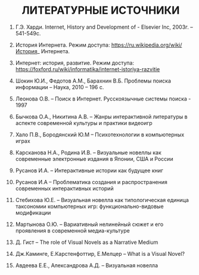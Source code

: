 <h1 align="center">ЛИТЕРАТУРНЫЕ ИСТОЧНИКИ</h1>

1. Г.Э. Харди. Internet, History and Development of - Elsevier Inc, 2003г. – 541-549с.<br>

2. История Интернета. Режим доступа: https://ru.wikipedia.org/wiki/История_ Интернета.<br>

3. Интернет: история, развитие. Режим доступа: https://foxford.ru/wiki/informatika/internet-istoriya-razvitie<br>

4. Шокин Ю.И., Федотов А.М., Барахнин В.Б. Проблемы поиска информации – Наука, 2010 – 196 с.<br>

5. Леонова О.В. – Поиск в Интернет. Русскоязычные системы поиска - 1997<br>

6. Бычкова О.А., Никитина А.В. – Жанры интерактивной литературы в аспекте современной культуры и практики видеоигр<br>

7. Хало П.В., Бородянский Ю.М – Психотехнологии в компьютерных играх<br>

8. Карсканова Н.А., Родина И.В. – Визуальные новеллы как современные электронные издания в Японии, США и России<br>

9. Русанов И.А. – Интерактивные истории как будущее книг<br>

10. Русанов И.А – Проблематика создания и распространения современных интерактивных историй<br>

11. Стебихова Ю.Е. – Визуальная новелла как типологическая единица таксономии компьютерных игр: функционально-видовые модификации<br>

12. Мартынова О.Ю. – Вариативный нелинейный сюжет и его проявления в современной медиа-культуре<br>

13. Д. Гист – The role of Visual Novels as a Narrative Medium<br>

14. Дж.Каминге, Е.Карстенфоттир, Е.Мелцер  – What is a Visual Novel?<br>

15. Авдеева Е.Е., Александрова А.Д. – Визуальная новелла<br>
